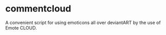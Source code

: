 commentcloud
============

A convenient script for using emoticons all over deviantART by the use of Emote CLOUD.
